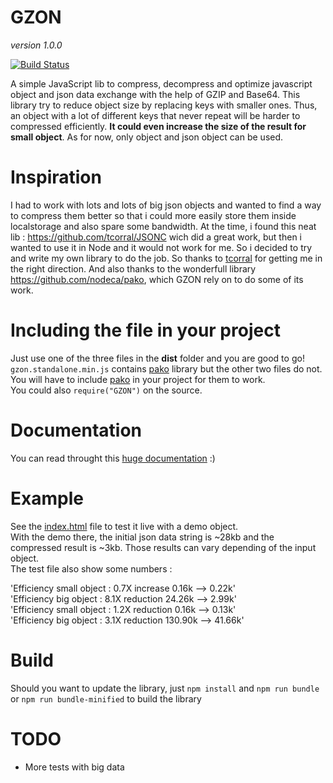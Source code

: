# GZON
_version 1.0.0_
  
[![Build Status](https://travis-ci.com/JimZeeKing/GZON.svg?branch=master)](https://travis-ci.com/JimZeeKing/GZON)

A simple JavaScript lib to compress, decompress and optimize javascript object and json data exchange with the help of GZIP and Base64. This library try to reduce object size by replacing keys with smaller ones. Thus, an object with a lot of different keys that never repeat will be harder to compressed efficiently. **It could even increase the size of the result for small object**. As for now, only object and json object can be used.


# Inspiration
I had to work with lots and lots of big json objects and wanted to find a way to compress them better so that i could more easily store them inside localstorage and also spare some bandwidth. At the time, i found this neat lib : https://github.com/tcorral/JSONC wich did a great work, but then i wanted to use it in Node and it would not work for me. So i decided to try and write my own library to do the job. So thanks to [tcorral](https://github.com/tcorral) for getting me in the right direction. And also thanks to the wonderfull library https://github.com/nodeca/pako, which GZON rely on to do some of its work.
 
# Including the file in your project
Just use one of the three files in the **dist** folder and you are good to go! `gzon.standalone.min.js` contains [pako](https://github.com/nodeca/pako) library but the other two files do not. You will have to include [pako](https://github.com/nodeca/pako) in your project for them to work.<br>You could also `require("GZON")` on the source.

# Documentation
You can read throught this [huge documentation](https://jimzeeking.github.io/GZON/GZON.html) :)

# Example
See the [index.html](https://github.com/JimZeeKing/GZON/blob/master/index.html) file to test it live with a demo object.<br>With the demo there, the initial json data string is ~28kb and the compressed result is ~3kb. Those results can vary depending of the input object. <br>The test file also show some numbers : 

'Efficiency small object : 0.7X increase 0.16k --> 0.22k'
<br>'Efficiency big object : 8.1X reduction 24.26k --> 2.99k'
<br>'Efficiency small object : 1.2X reduction 0.16k --> 0.13k'
<br>'Efficiency big object : 3.1X reduction 130.90k --> 41.66k'

# Build
Should you want to update the library, just `npm install` and `npm run bundle` or `npm run bundle-minified` to build the library

# TODO
- More tests with big data
